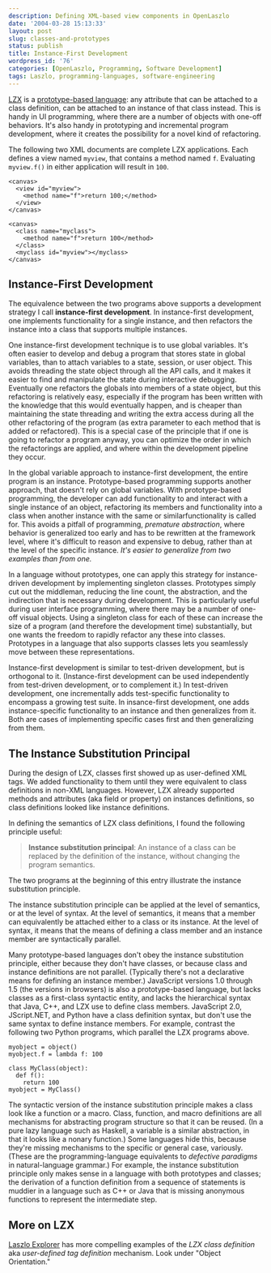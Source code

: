 ```yaml
---
description: Defining XML-based view components in OpenLaszlo
date: '2004-03-28 15:13:33'
layout: post
slug: classes-and-prototypes
status: publish
title: Instance-First Development
wordpress_id: '76'
categories: [OpenLaszlo, Programming, Software Development]
tags: Laszlo, programming-languages, software-engineering
---
```


[LZX](http://www.laszlosystems.com/developer/) is a [prototype-based language](http://en.wikipedia.org/wiki/Prototype-based_programming): any attribute that can be attached to a class definition, can be attached to an instance of that class instead.  This is handy in UI programming, where there are a number of objects with one-off behaviors.  It's also handy in prototyping and incremental program development, where it creates the possibility for a novel kind of refactoring.

The following two XML documents are complete LZX applications.  Each defines a view named `myview`, that contains a method named `f`.  Evaluating `myview.f()` in either application will result in `100`.

    <canvas>
      <view id="myview">
        <method name="f">return 100;</method>
      </view>
    </canvas>

    <canvas>
      <class name="myclass">
        <method name="f">return 100</method>
      </class>
      <myclass id="myview"></myclass>
    </canvas>

## Instance-First Development

The equivalence between the two programs above supports a development strategy I call **instance-first development**.  In instance-first development, one implements functionality for a single instance, and then refactors the instance into a class that supports multiple instances.

One instance-first development technique is to use global variables.  It's often easier to develop and debug a program that stores state in global variables, than to attach variables to a state, session, or user object.  This avoids threading the state object through all the API calls, and it makes it easier to find and manipulate the state during interactive debugging.  Eventually one refactors the globals into members of a state object, but this refactoring is relatively easy, especially if the program has been written with the knowledge that this would eventually happen, and is cheaper than maintaining the state threading and writing the extra access during all the other refactoring of the program (as extra parameter to each method that is added or refactored).  This is a special case of the principle that if one is going to refactor a program anyway, you can optimize the order in which the refactorings are applied, and where within the development pipeline they occur.

In the global variable approach to instance-first development, the entire program is an instance.  Prototype-based programming supports another approach, that doesn't rely on global variables.  With prototype-based programming, the developer can add functionality to and interact with a single instance of an object, refactoring its members and functionality into a class when another instance with the same or similarfunctionality is called for.   This avoids a pitfall of programming, *premature abstraction*, where behavior is generalized too early and has to be rewritten at the framework level, where it's difficult to reason and expensive to debug, rather than at the level of the specific instance.  _It's easier to generalize from two examples than from one._

In a language without prototypes, one can apply this strategy for instance-driven development by implementing singleton classes.  Prototypes simply cut out the middleman, reducing the line count, the abstraction, and the indirection that is necessary during development.  This is particularly useful during user interface programming, where there may be a number of one-off visual objects.  Using a singleton class for each of these can increase the size of a program (and therefore the development time) substantially, but one wants the freedom to rapidly refactor any these into classes.  Prototypes in a language that also supports classes lets you seamlessly move between these representations.

Instance-first development is similar to test-driven development, but is orthogonal to it. (Instance-first development can be used independently from test-driven development, or to complement it.)  In test-driven development, one incrementally adds test-specific functionality to encompass a growing test suite.  In insance-first development, one adds instance-specific functionality to an instance and then generalizes from it.  Both are cases of implementing specific cases first and then generalizing from them.

## The Instance Substitution Principal

During the design of LZX, classes first showed up as user-defined XML tags.  We added functionality to them until they were equivalent to class definitions in non-XML languages.  However, LZX already supported methods and attributes (aka field or property) on instances definitions, so class definitions looked like instance definitions.

In defining the semantics of LZX class definitions, I found the following principle useful:

> **Instance substitution principal**: An instance of a class can be replaced by the definition of the instance, without changing the program semantics.

The two programs at the beginning of this entry illustrate the instance substitution principle.

The instance substitution principle can be applied at the level of semantics, or at the level of syntax.  At the level of semantics, it means that a member can equivalently be attached either to a class or its instance.  At the level of syntax, it means that the means of defining a class member and an instance member are syntactically parallel.

Many prototype-based languages don't obey the instance substitution principle, either because they don't have classes, or because class and instance definitions are not parallel.  (Typically there's not a declarative means for defining an instance member.)  JavaScript versions 1.0 through 1.5 (the versions in browsers) is also a prototype-based language, but lacks classes as a first-class syntactic entity, and lacks the hierarchical syntax that Java, C++, and LZX use to define class members.  JavaScript 2.0, JScript.NET, and Python have a class definition syntax, but don't use the same syntax to define instance members.  For example, contrast the following two Python programs, which parallel the LZX programs above.

    myobject = object()
    myobject.f = lambda f: 100

    class MyClass(object):
      def f():
        return 100
    myobject = MyClass()

The syntactic version of the instance substitution principle makes a class look like a function or a macro.  Class, function, and macro definitions are all mechanisms for abstracting program structure so that it can be reused.  (In a pure lazy language such as Haskell, a variable is a similar abstraction, in that it looks like a nonary function.)  Some languages hide this, because they're missing mechanisms to the specific or general case, variously.  (These are the programming-language equivalents to _defective paradigms_ in natural-language grammar.)  For example, the instance substitution principle only makes sense in a language with both prototypes and classes; the derivation of a function definition from a sequence of statements is muddier in a language such as C++ or Java that is missing anonymous functions to represent the intermediate step.

## More on LZX

[Laszlo Explorer](http://www.laszlosystems.com/lps/laszlo-in-ten-minutes/) has more compelling examples of the _LZX class definition_ aka _user-defined tag definition_ mechanism.  Look under "Object Orientation."
